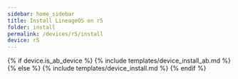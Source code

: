 ```yaml
---
sidebar: home_sidebar
title: Install LineageOS on r5
folder: install
permalink: /devices/r5/install
device: r5
---
```

{% if device.is_ab_device %}
{% include templates/device_install_ab.md %}
{% else %}
{% include templates/device_install.md %}
{% endif %}
